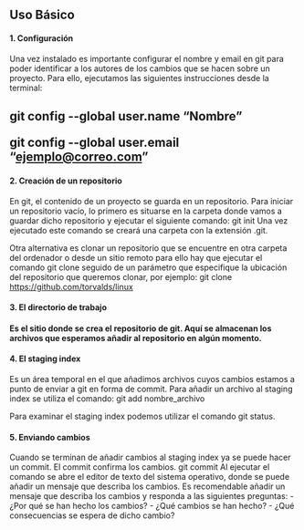<h2>Uso Básico</h2>

<h4>1.	Configuración</h4>
Una vez instalado es importante configurar el nombre y email en git para poder identificar a los autores de los cambios que se hacen sobre un proyecto. Para ello, ejecutamos las siguientes instrucciones desde la terminal:

<h2>git config --global user.name “Nombre”

git config --global user.email “<ejemplo@correo.com>” </h2>

<h4>2.	Creación de un repositorio</h4>
En git, el contenido de un proyecto se guarda en un repositorio. Para iniciar un repositorio vacío, lo primero es situarse en la carpeta donde vamos a guardar dicho repositorio y ejecutar el siguiente comando:
git init
Una vez ejecutado este comando se creará una carpeta con la extensión .git.

Otra alternativa es clonar un repositorio que se encuentre en otra carpeta del ordenador o desde un sitio remoto para ello hay que ejecutar el comando git clone seguido de un parámetro que especifique la ubicación del repositorio que queremos clonar, por ejemplo:
git clone https://github.com/torvalds/linux

<h4>3.	El directorio de trabajo<h4>
Es el sitio donde se crea el repositorio de git. Aquí se almacenan los archivos que esperamos añadir al repositorio en algún momento. 

<h4>4.	El staging index</h4>
Es un área temporal en el que añadimos archivos cuyos cambios estamos a punto de enviar a git en forma de commit.
Para añadir un archivo al staging index se utiliza el comando:
git add nombre_archivo

Para examinar el staging index podemos utilizar el comando git status.

<h4>5.	Enviando cambios</h4>
Cuando se terminan de añadir cambios al staging index ya se puede hacer un commit. El commit confirma los cambios.
git commit
Al ejecutar el comando se abre el editor de texto del sistema operativo, donde se puede añadir un mensaje que describa los cambios.
Es recomendable añadir un mensaje que describa los cambios y responda a las siguientes preguntas:
- ¿Por qué se han hecho los cambios?
- ¿Qué cambios se han hecho?
- ¿Qué consecuencias se espera de dicho cambio?

